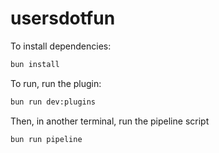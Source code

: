 # usersdotfun

To install dependencies:

```bash
bun install
```

To run, run the plugin:

```bash
bun run dev:plugins
```

Then, in another terminal, run the pipeline script

```bash
bun run pipeline
